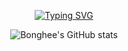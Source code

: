 
<div align = "center">
    
[![Typing SVG](https://readme-typing-svg.demolab.com?font=Fira+Code&pause=1000&color=D3F755&width=435&lines=%F0%9F%99%8C+I'm+Bonghee+Backend+Developer)](https://git.io/typing-svg)


![Bonghee's GitHub stats](https://github-readme-stats.vercel.app/api?username=[hae8064]&show_icons=true&theme=dark&text_color=D3F755)
</div>



